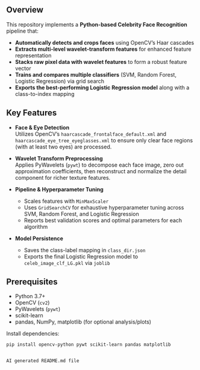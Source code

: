## Overview

This repository implements a **Python-based Celebrity Face Recognition** pipeline that:

- **Automatically detects and crops faces** using OpenCV’s Haar cascades  
- **Extracts multi-level wavelet-transform features** for enhanced feature representation  
- **Stacks raw pixel data with wavelet features** to form a robust feature vector  
- **Trains and compares multiple classifiers** (SVM, Random Forest, Logistic Regression) via grid search  
- **Exports the best-performing Logistic Regression model** along with a class-to-index mapping

## Key Features

- **Face & Eye Detection**  
  Utilizes OpenCV’s `haarcascade_frontalface_default.xml` and `haarcascade_eye_tree_eyeglasses.xml` to ensure only clear face regions (with at least two eyes) are processed.

- **Wavelet Transform Preprocessing**  
  Applies PyWavelets (`pywt`) to decompose each face image, zero out approximation coefficients, then reconstruct and normalize the detail component for richer texture features.

- **Pipeline & Hyperparameter Tuning**  
  - Scales features with `MinMaxScaler`  
  - Uses `GridSearchCV` for exhaustive hyperparameter tuning across SVM, Random Forest, and Logistic Regression  
  - Reports best validation scores and optimal parameters for each algorithm

- **Model Persistence**  
  - Saves the class-label mapping in `class_dir.json`  
  - Exports the final Logistic Regression model to `celeb_image_clf_LG.pkl` via `joblib`

## Prerequisites

- Python 3.7+  
- OpenCV (`cv2`)  
- PyWavelets (`pywt`)  
- scikit-learn  
- pandas, NumPy, matplotlib (for optional analysis/plots)  

Install dependencies:
```bash
pip install opencv-python pywt scikit-learn pandas matplotlib


AI generated README.md file
